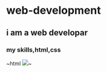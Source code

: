 # web-development
## i am a web developar
### my skills,html,css
~html
<img src="https://encrypted-tbn0.gstatic.com/images?q=tbn:ANd9GcQSCCuoTVNZNKSrRxtcJTJPqdmTFftbCWjTiTBr3nS4&s">~
